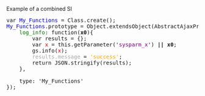 Example of a combined SI

<pre>
var <span style="color:blue">My_Functions</span> = Class.create();
<span style="color:blue">My_Functions</span>.prototype = Object.extendsObject(AbstractAjaxProcessor, {
	<span style="color:green">log_info</span>: function(<b>x0</b>){
		var results = {};
		var <span style="color:red">x</span> = this.getParameter('<span style="color:purple">sysparm_x</span>') <b>|| x0</b>;
		gs.info(<span style="color:red">x</span>);
		<span style="color:darkgray">results.message</span> = <span style="color:orange">'success'</span>;
		return JSON.stringify(results);
	},
	
    type: 'My_Functions'
});

</pre>
